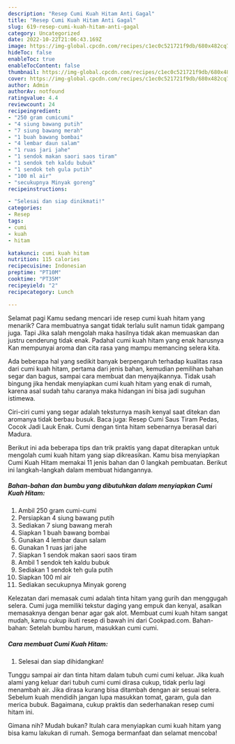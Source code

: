 ```yaml
---
description: "Resep Cumi Kuah Hitam Anti Gagal"
title: "Resep Cumi Kuah Hitam Anti Gagal"
slug: 619-resep-cumi-kuah-hitam-anti-gagal
category: Uncategorized
date: 2022-10-22T21:06:43.169Z
image: https://img-global.cpcdn.com/recipes/c1ec0c521721f9db/680x482cq70/cumi-kuah-hitam-foto-resep-utama.jpg
hideToc: false
enableToc: true
enableTocContent: false
thumbnail: https://img-global.cpcdn.com/recipes/c1ec0c521721f9db/680x482cq70/cumi-kuah-hitam-foto-resep-utama.jpg
cover: https://img-global.cpcdn.com/recipes/c1ec0c521721f9db/680x482cq70/cumi-kuah-hitam-foto-resep-utama.jpg
author: Admin
authorAv: notfound
ratingvalue: 4.4
reviewcount: 24
recipeingredient:
- "250 gram cumicumi"
- "4 siung bawang putih"
- "7 siung bawang merah"
- "1 buah bawang bombai"
- "4 lembar daun salam"
- "1 ruas jari jahe"
- "1 sendok makan saori saos tiram"
- "1 sendok teh kaldu bubuk"
- "1 sendok teh gula putih"
- "100 ml air"
- "secukupnya Minyak goreng"
recipeinstructions:

- "Selesai dan siap dinikmati!"
categories:
- Resep
tags:
- cumi
- kuah
- hitam

katakunci: cumi kuah hitam 
nutrition: 115 calories
recipecuisine: Indonesian
preptime: "PT10M"
cooktime: "PT35M"
recipeyield: "2"
recipecategory: Lunch

---
```



Selamat pagi Kamu sedang mencari ide resep cumi kuah hitam yang menarik? Cara membuatnya sangat tidak terlalu sulit namun tidak gampang juga. Tapi Jika salah mengolah maka hasilnya tidak akan memuaskan dan justru cenderung tidak enak. Padahal cumi kuah hitam yang enak harusnya Kan mempunyai aroma dan cita rasa yang mampu memancing selera kita.


Ada beberapa hal yang sedikit banyak berpengaruh terhadap kualitas rasa dari cumi kuah hitam, pertama dari jenis bahan, kemudian pemilihan bahan segar dan bagus, sampai cara membuat dan menyajikannya. Tidak usah bingung jika hendak menyiapkan cumi kuah hitam yang enak di rumah, karena asal sudah tahu caranya maka hidangan ini bisa jadi suguhan istimewa.

Ciri-ciri cumi yang segar adalah teksturnya masih kenyal saat ditekan dan aromanya tidak berbau busuk. Baca juga: Resep Cumi Saus Tiram Pedas, Cocok Jadi Lauk Enak. Cumi dengan tinta hitam sebenarnya berasal dari Madura.


Berikut ini ada beberapa tips dan trik praktis yang dapat diterapkan untuk mengolah cumi kuah hitam yang siap dikreasikan. Kamu bisa menyiapkan Cumi Kuah Hitam memakai 11 jenis bahan dan 0 langkah pembuatan. Berikut ini langkah-langkah dalam membuat hidangannya.

<!--inarticleads1-->

##### Bahan-bahan dan bumbu yang dibutuhkan dalam menyiapkan Cumi Kuah Hitam:

1. Ambil 250 gram cumi-cumi
1. Persiapkan 4 siung bawang putih
1. Sediakan 7 siung bawang merah
1. Siapkan 1 buah bawang bombai
1. Gunakan 4 lembar daun salam
1. Gunakan 1 ruas jari jahe
1. Siapkan 1 sendok makan saori saos tiram
1. Ambil 1 sendok teh kaldu bubuk
1. Sediakan 1 sendok teh gula putih
1. Siapkan 100 ml air
1. Sediakan secukupnya Minyak goreng


Kelezatan dari memasak cumi adalah tinta hitam yang gurih dan menggugah selera. Cumi juga memiliki tekstur daging yang empuk dan kenyal, asalkan memasaknya dengan benar agar gak alot. Membuat cumi kuah hitam sangat mudah, kamu cukup ikuti resep di bawah ini dari Cookpad.com. Bahan-bahan: Setelah bumbu harum, masukkan cumi cumi. 

<!--inarticleads2-->

##### Cara membuat Cumi Kuah Hitam:


1. Selesai dan siap dihidangkan!

Tunggu sampai air dan tinta hitam dalam tubuh cumi cumi keluar. Jika kuah alami yang keluar dari tubuh cumi cumi dirasa cukup, tidak perlu lagi menambah air. Jika dirasa kurang bisa ditambah dengan air sesuai selera. Sebelum kuah mendidih jangan lupa masukkan tomat, garam, gula dan merica bubuk. Bagaimana, cukup praktis dan sederhanakan resep cumi hitam ini. 

Gimana nih? Mudah bukan? Itulah cara menyiapkan cumi kuah hitam yang bisa kamu lakukan di rumah. Semoga bermanfaat dan selamat mencoba!
